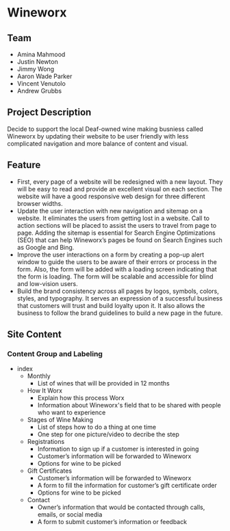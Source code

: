# Wineworx

## Team
 - Amina Mahmood
 - Justin Newton
 - Jimmy Wong
 - Aaron Wade Parker
 - Vincent Venutolo
 - Andrew Grubbs

## Project Description
Decide to support the local Deaf-owned wine making busniess called Wineworx by updating their website to be user friendly with less complicated navigation and more balance of content and visual. 

## Feature
- First, every page of a website will be redesigned with a new layout. They will be easy to read and provide an excellent visual on each section. The website will have a good responsive web design for three different browser widths.
- Update the user interaction with new navigation and sitemap on a website. It eliminates the users from getting lost in a website. Call to action sections will be placed to assist the users to travel from page to page. Adding the sitemap is essential for Search Engine Optimizations (SEO) that can help Wineworx’s pages be found on Search Engines such as Google and Bing.
- Improve the user interactions on a form by creating a pop-up alert window to guide the users to be aware of their errors or process in the form. Also, the form will be added with a loading screen indicating that the form is loading. The form will be scalable and accessible for blind and low-vision users.
- Build the brand consistency across all pages by logos, symbols, colors, styles, and typography. It serves an expression of a successful business that customers will trust and build loyalty upon it. It also allows the business to follow the brand guidelines to build a new page in the future.

## Site Content
### Content Group and Labeling
- index
  - Monthly
    - List of wines that will be provided in 12 months
  - How It Worx
    - Explain how this process Worx
    - Information about Wineworx's field that to be shared with people who want to experience
  - Stages of Wine Making
    - List of steps how to do a thing at one time
    - One step for one picture/video to decribe the step
  - Registrations
    - Information to sign up if a customer is interested in going
    - Customer’s information will be forwarded to Wineworx
    - Options for wine to be picked
  - Gift Certificates
    - Customer’s information will be forwarded to Wineworx
    - A form to fill the information for customer’s gift certificate order
    - Options for wine to be picked
  - Contact
    - Owner’s information that would be contacted through calls, emails, or social media
    - A form to submit customer’s information or feedback 
